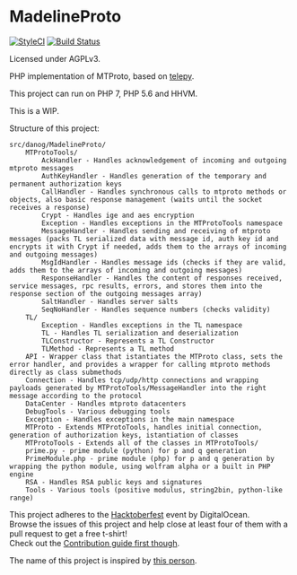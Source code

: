 # MadelineProto
[![StyleCI](https://styleci.io/repos/61838413/shield)](https://styleci.io/repos/61838413)
[![Build Status](https://travis-ci.org/danog/MadelineProto.svg?branch=master)](https://travis-ci.org/danog/MadelineProto)  

Licensed under AGPLv3.

PHP implementation of MTProto, based on [telepy](https://github.com/griganton/telepy_old).

This project can run on PHP 7, PHP 5.6 and HHVM.  

This is a WIP.  

Structure of this project:
```
src/danog/MadelineProto/
    MTProtoTools/
        AckHandler - Handles acknowledgement of incoming and outgoing mtproto messages
        AuthKeyHandler - Handles generation of the temporary and permanent authorization keys
        CallHandler - Handles synchronous calls to mtproto methods or objects, also basic response management (waits until the socket receives a response)
        Crypt - Handles ige and aes encryption
        Exception - Handles exceptions in the MTProtoTools namespace
        MessageHandler - Handles sending and receiving of mtproto messages (packs TL serialized data with message id, auth key id and encrypts it with Crypt if needed, adds them to the arrays of incoming and outgoing messages)
        MsgIdHandler - Handles message ids (checks if they are valid, adds them to the arrays of incoming and outgoing messages)
        ResponseHandler - Handles the content of responses received, service messages, rpc results, errors, and stores them into the response section of the outgoing messages array)
        SaltHandler - Handles server salts
        SeqNoHandler - Handles sequence numbers (checks validity)
    TL/
        Exception - Handles exceptions in the TL namespace
        TL - Handles TL serialization and deserialization
        TLConstructor - Represents a TL Constructor
        TLMethod - Represents a TL method
    API - Wrapper class that istantiates the MTProto class, sets the error handler, and provides a wrapper for calling mtproto methods directly as class submethods
    Connection - Handles tcp/udp/http connections and wrapping payloads generated by MTProtoTools/MessageHandler into the right message according to the protocol
    DataCenter - Handles mtproto datacenters
    DebugTools - Various debugging tools
    Exception - Handles exceptions in the main namespace
    MTProto - Extends MTProtoTools, handles initial connection, generation of authorization keys, istantiation of classes
    MTProtoTools - Extends all of the classes in MTProtoTools/
    prime.py - prime module (python) for p and q generation
    PrimeModule.php - prime module (php) for p and q generation by wrapping the python module, using wolfram alpha or a built in PHP engine
    RSA - Handles RSA public keys and signatures
    Tools - Various tools (positive modulus, string2bin, python-like range)
```


This project adheres to the [Hacktoberfest](https://hacktoberfest.digitalocean.com/) event by DigitalOcean.  
Browse the issues of this project and help close at least four of them with a pull request to get a free t-shirt!  
Check out the [Contribution guide first though](https://github.com/danog/MadelineProto/blob/master/CONTRIBUTING.md).

The name of this project is inspired by [this person](https://s-media-cache-ak0.pinimg.com/736x/f0/a1/70/f0a170718baeb0e3817c612d96f5d1cf.jpg).
